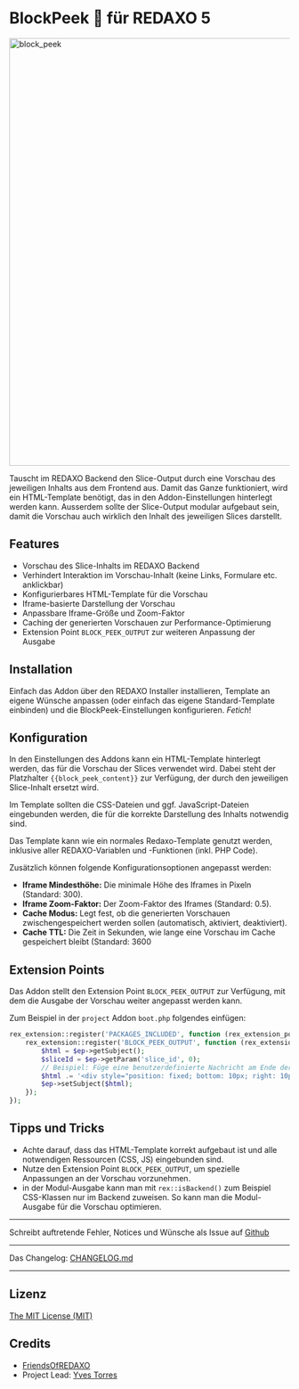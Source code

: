 # BlockPeek 🥽 für REDAXO 5

<img width="1344" height="768" alt="block_peek" src="https://github.com/user-attachments/assets/719a2a26-7759-47e3-a287-c02b4fb0bccf" />

Tauscht im REDAXO Backend den Slice-Output durch eine Vorschau des jeweiligen Inhalts aus dem Frontend aus.
Damit das Ganze funktioniert, wird ein HTML-Template benötigt, das in den Addon-Einstellungen hinterlegt werden kann.
Ausserdem sollte der Slice-Output modular aufgebaut sein, damit die Vorschau auch wirklich den Inhalt des jeweiligen Slices darstellt.

## Features

- Vorschau des Slice-Inhalts im REDAXO Backend
- Verhindert Interaktion im Vorschau-Inhalt (keine Links, Formulare etc. anklickbar)
- Konfigurierbares HTML-Template für die Vorschau
- Iframe-basierte Darstellung der Vorschau
- Anpassbare Iframe-Größe und Zoom-Faktor
- Caching der generierten Vorschauen zur Performance-Optimierung
- Extension Point `BLOCK_PEEK_OUTPUT` zur weiteren Anpassung der Ausgabe

## Installation

Einfach das Addon über den REDAXO Installer installieren, Template an eigene Wünsche anpassen (oder einfach das eigene Standard-Template einbinden) und die BlockPeek-Einstellungen konfigurieren. _Fetich_!

## Konfiguration

In den Einstellungen des Addons kann ein HTML-Template hinterlegt werden, das für die Vorschau der Slices verwendet wird. Dabei steht der Platzhalter `{{block_peek_content}}` zur Verfügung, der durch den jeweiligen Slice-Inhalt ersetzt wird.

Im Template sollten die CSS-Dateien und ggf. JavaScript-Dateien eingebunden werden, die für die korrekte Darstellung des Inhalts notwendig sind.

Das Template kann wie ein normales Redaxo-Template genutzt werden, inklusive aller REDAXO-Variablen und -Funktionen (inkl. PHP Code).

Zusätzlich können folgende Konfigurationsoptionen angepasst werden:

- **Iframe Mindesthöhe:** Die minimale Höhe des Iframes in Pixeln (Standard: 300).
- **Iframe Zoom-Faktor:** Der Zoom-Faktor des Iframes (Standard: 0.5).
- **Cache Modus:** Legt fest, ob die generierten Vorschauen zwischengespeichert werden sollen (automatisch, aktiviert, deaktiviert).
- **Cache TTL:** Die Zeit in Sekunden, wie lange eine Vorschau im Cache gespeichert bleibt (Standard: 3600

## Extension Points

Das Addon stellt den Extension Point `BLOCK_PEEK_OUTPUT` zur Verfügung, mit dem die Ausgabe der Vorschau weiter angepasst werden kann.

Zum Beispiel in der `project` Addon `boot.php` folgendes einfügen:

```php
rex_extension::register('PACKAGES_INCLUDED', function (rex_extension_point $ep) {
    rex_extension::register('BLOCK_PEEK_OUTPUT', function (rex_extension_point $ep) {
        $html = $ep->getSubject();
        $sliceId = $ep->getParam('slice_id', 0);
        // Beispiel: Füge eine benutzerdefinierte Nachricht am Ende der Vorschau hinzu
        $html .= '<div style="position: fixed; bottom: 10px; right: 10px; background: rgba(0,0,0,0.5); color: white; padding: 5px; border-radius: 3px;">Slice ID: ' . $sliceId . '</div>';
        $ep->setSubject($html);
    });
});
```

## Tipps und Tricks

- Achte darauf, dass das HTML-Template korrekt aufgebaut ist und alle notwendigen Ressourcen (CSS, JS) eingebunden sind.
- Nutze den Extension Point `BLOCK_PEEK_OUTPUT`, um spezielle Anpassungen an der Vorschau vorzunehmen.
- in der Modul-Ausgabe kann man mit `rex::isBackend()` zum Beispiel CSS-Klassen nur im Backend zuweisen. So kann man die Modul-Ausgabe für die Vorschau optimieren.

---

Schreibt auftretende Fehler, Notices und Wünsche als Issue auf [Github](https://github.com/FriendsOfREDAXO/block_peek/issues)

---

Das Changelog: [CHANGELOG.md](CHANGELOG.md)

---

## Lizenz

[The MIT License (MIT)](LICENSE.md)

## Credits

- [FriendsOfREDAXO](https://github.com/FriendsOfREDAXO)
- Project Lead: [Yves Torres](https://github.com/ynamite)

